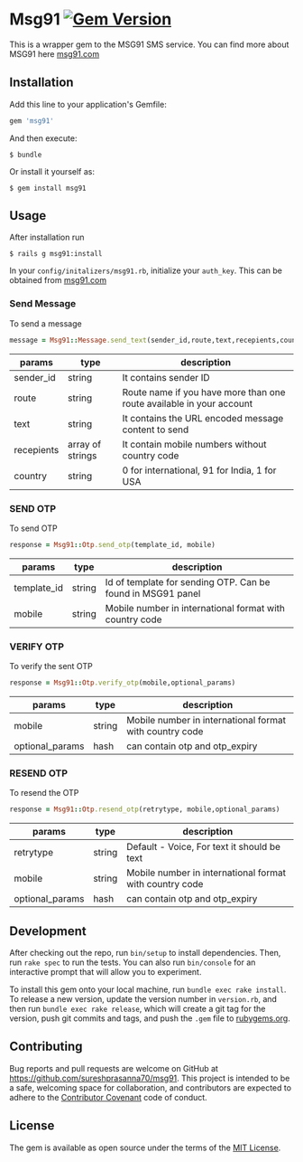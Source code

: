 # Msg91  [![Gem Version](https://badge.fury.io/rb/msg91.svg)](https://badge.fury.io/rb/msg91)
This is a wrapper gem to the MSG91 SMS service. You can find more about MSG91
here [msg91.com](https://msg91.com)


## Installation

Add this line to your application's Gemfile:

```ruby
gem 'msg91'
```

And then execute:

    $ bundle

Or install it yourself as:

    $ gem install msg91

## Usage

After installation run
 
    $ rails g msg91:install

In your `config/initalizers/msg91.rb`, initialize your `auth_key`. This can be
obtained from [msg91.com](msg91.com)

### Send Message

To send a message

```ruby
message = Msg91::Message.send_text(sender_id,route,text,recepients,country)
```
| params     | type             | description                                                          |
|------------|------------------|----------------------------------------------------------------------|
| sender_id  | string           | It contains sender ID                                                |
| route      | string           | Route name if you have more than one route available in your account |
| text       | string           | It contains the URL encoded message content to send                  |
| recepients | array of strings | It contain mobile numbers without country code                       |
| country    | string           | 0 for international, 91 for India, 1 for USA                         |


### SEND OTP

To send OTP

```ruby
response = Msg91::Otp.send_otp(template_id, mobile)
```

| params       | type             | description                                                          |
|--------------|------------------|----------------------------------------------------------------------|
| template_id  | string           | Id of template for sending OTP. Can be found in MSG91 panel                                     |
| mobile       | string           | Mobile number in international format with country code              |



### VERIFY OTP

To verify the sent OTP

```ruby
response = Msg91::Otp.verify_otp(mobile,optional_params)
```

| params          | type             | description                                                          |
|-----------------|------------------|----------------------------------------------------------------------|
| mobile          | string           | Mobile number in international format with country code              |
| optional_params | hash             | can contain otp and otp_expiry                                       |



### RESEND OTP

To resend the  OTP

```ruby
response = Msg91::Otp.resend_otp(retrytype, mobile,optional_params)
```

| params          | type             | description                                                          |
|-----------------|------------------|----------------------------------------------------------------------|
| retrytype       | string           | Default - Voice, For text it should be text
| mobile          | string           | Mobile number in international format with country code              |
| optional_params | hash             | can contain otp and otp_expiry                                       |



## Development

After checking out the repo, run `bin/setup` to install dependencies. Then, run `rake spec` to run the tests. You can also run `bin/console` for an interactive prompt that will allow you to experiment.

To install this gem onto your local machine, run `bundle exec rake install`. To release a new version, update the version number in `version.rb`, and then run `bundle exec rake release`, which will create a git tag for the version, push git commits and tags, and push the `.gem` file to [rubygems.org](https://rubygems.org).

## Contributing

Bug reports and pull requests are welcome on GitHub at https://github.com/sureshprasanna70/msg91. This project is intended to be a safe, welcoming space for collaboration, and contributors are expected to adhere to the [Contributor Covenant](http://contributor-covenant.org) code of conduct.


## License

The gem is available as open source under the terms of the [MIT License](http://opensource.org/licenses/MIT).

